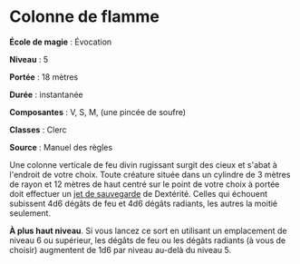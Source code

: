 # Colonne de flamme

**École de magie** : Évocation

**Niveau** : 5

**Portée** : 18 mètres

**Durée** : instantanée

**Composantes** : V, S, M, (une pincée de soufre)

**Classes** : Clerc

**Source** : Manuel des règles

Une colonne verticale de feu divin rugissant surgit des cieux et s'abat à l'endroit de votre choix. Toute créature située dans un cylindre de 3 mètres de rayon et 12 mètres de haut centré sur le point de votre choix à portée doit effectuer un [jet de sauvegarde](/utiliser-les-caracteristiques/#jets-de-sauvegarde) de Dextérité. Celles qui échouent subissent 4d6 dégâts de feu et 4d6 dégâts radiants, les autres la moitié seulement.

**À plus haut niveau**. Si vous lancez ce sort en utilisant un emplacement de niveau 6 ou supérieur, les dégâts de feu ou les dégâts radiants (à vous de choisir) augmentent de 1d6 par niveau au-delà du niveau 5.
